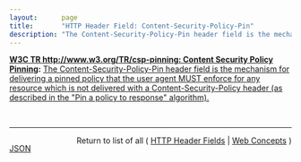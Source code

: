 ```yaml
---
layout:      page
title:       "HTTP Header Field: Content-Security-Policy-Pin"
description: "The Content-Security-Policy-Pin header field is the mechanism for delivering a pinned policy that the user agent MUST enforce for any resource which is not delivered with a Content-Security-Policy header (as described in the \"Pin a policy to response\" algorithm)."
---
```


**[W3C TR http://www.w3.org/TR/csp-pinning: Content Security Policy Pinning](/specs/W3C/TR/csp-pinning "This document defines a new HTTP header that allows authors to instruct user agents to remember (&#34;pin&#34;) and enforce a Content Security Policy for a set of hosts for a period of time."):** [The Content-Security-Policy-Pin header field is the mechanism for delivering a pinned policy that the user agent MUST enforce for any resource which is not delivered with a Content-Security-Policy header (as described in the "Pin a policy to response" algorithm).](http://www.w3.org/TR/csp-pinning/#content-security-policy-pin-header-field "Read documentation for HTTP Header Field &#34;Content-Security-Policy-Pin&#34;")

<br/>
<hr/>

<p style="float : left"><a href="Content-Security-Policy-Pin.json" title="JSON representing this particular Web Concept value">JSON</a></p>
<p style="text-align: right">Return to list of all ( <a href="../http-headers">HTTP Header Fields</a> | <a href="../">Web Concepts</a> )</p>
